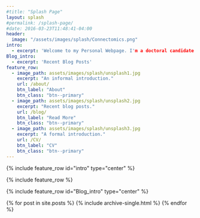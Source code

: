 ```yaml
---
#title: "Splash Page"
layout: splash
#permalink: /splash-page/
#date: 2016-03-23T11:48:41-04:00
header:
  image: "/assets/images/splash/Connectomics.png"
intro:
  - excerpt: 'Welcome to my Personal Webpage. I'm a doctoral candidate at UC Irvine where i've been studying the neurobiology of human language using Magnetic Resonance Imaging. In addition, as of December 2019, I will be working full-time for a fantastic medical technology startup, Synaptive Medical, whose principal aim is to improve neurosurgical patient outcomes using cutting edge imaging and robotics platforms in the operating room.'
Blog_intro:
  - excerpt: 'Recent Blog Posts'
feature_row:
  - image_path: assets/images/splash/unsplash1.jpg
    excerpt: "An informal introduction."
    url: /about/
    btn_label: "About"
    btn_class: "btn--primary"
  - image_path: assets/images/splash/unsplash2.jpg
    excerpt: "Recent blog posts."
    url: /blog/
    btn_label: "Read More"
    btn_class: "btn--primary"
  - image_path: assets/images/splash/unsplash3.jpg
    excerpt: "A formal introduction."
    url: /CV/
    btn_label: "CV"
    btn_class: "btn--primary"
---
```


{% include feature_row id="intro" type="center" %}

{% include feature_row %}

{% include feature_row id="Blog_intro" type="center" %}

{% for post in site.posts %}
    {% include archive-single.html %}
{% endfor %}

<!-- {% include feature_row id="feature_row" type="left" %}
{% include feature_row id="feature_row2" type="right" %}
{% include feature_row id="feature_row3" type="left" %} -->

<!-- 'I'm a doctoral candidate at UC Irvine where i've been studying the neurobiology of human language using Magnetic Resonance Imaging. In addition, as of December 2019, I will be working full-time for a fantastic medical technology startup, Synaptive Medical, whose principal aim is to improve neurosurgical patient outcomes using cutting edge imaging and robotics platforms in the operating room.' -->
